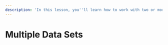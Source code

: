 ```yaml
---
description: 'In this lesson, you''ll learn how to work with two or more connected data sets.'
---
```


# Multiple Data Sets



